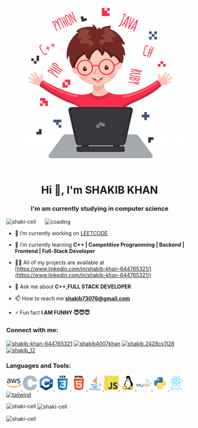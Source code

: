 ![logo](https://github.com/SHAKI-cell/SHAKI-cell/blob/main/866d6bec5cf1a4d9655626182659df11.png)
<h1 align="center">Hi 👋, I'm SHAKIB KHAN</h1>
<h3 align="center">I'm am currently studying in computer science</h3>

<img align="right" alt="coading" width="400" src="https://camo.githubusercontent.com/4d9f5ecceb711eec6e2018f38a5677dc657c9738d4a65ba3b928c41c0a45b439/68747470733a2f2f6d69726f2e6d656469756d2e636f6d2f6d61782f313336302f302a37513379765349765f7430696f4a2d5a2e676966">
<p align="left"> <img src="https://komarev.com/ghpvc/?username=shaki-cell&label=Profile%20views&color=0e75b6&style=flat" alt="shaki-cell" /> </p>

- 🔭 I’m currently working on [LEETCODE](https://leetcode.com/u/shakib_12/)

- 🌱 I’m currently learning **C++ | Competitive Programming | Backend | Frontend | Full-Stack Developer**

- 👨‍💻 All of my projects are available at [https://www.linkedin.com/in/shakib-khan-644765321/](https://www.linkedin.com/in/shakib-khan-644765321/)

- 💬 Ask me about **C++,FULL STACK DEVELOPER**

- 📫 How to reach me **shakib73076@gmail.com**

- ⚡ Fun fact **I AM FUNNY 😇😇😇**

<h3 align="left">Connect with me:</h3>
<p align="left">
<a href="https://linkedin.com/in/shakib-khan-644765321" target="blank"><img align="center" src="https://raw.githubusercontent.com/rahuldkjain/github-profile-readme-generator/master/src/images/icons/Social/linked-in-alt.svg" alt="shakib-khan-644765321" height="30" width="40" /></a>
<a href="https://instagram.com/shakib4007khan" target="blank"><img align="center" src="https://raw.githubusercontent.com/rahuldkjain/github-profile-readme-generator/master/src/images/icons/Social/instagram.svg" alt="shakib4007khan" height="30" width="40" /></a>
<a href="https://codeforces.com/profile/shakib.2428cs1128" target="blank"><img align="center" src="https://raw.githubusercontent.com/rahuldkjain/github-profile-readme-generator/master/src/images/icons/Social/codeforces.svg" alt="shakib.2428cs1128" height="30" width="40" /></a>
<a href="https://www.leetcode.com/shakib_12" target="blank"><img align="center" src="https://raw.githubusercontent.com/rahuldkjain/github-profile-readme-generator/master/src/images/icons/Social/leet-code.svg" alt="shakib_12" height="30" width="40" /></a>
</p>

<h3 align="left">Languages and Tools:</h3>
<p align="left"> <a href="https://aws.amazon.com" target="_blank" rel="noreferrer"> <img src="https://raw.githubusercontent.com/devicons/devicon/master/icons/amazonwebservices/amazonwebservices-original-wordmark.svg" alt="aws" width="40" height="40"/> </a> <a href="https://www.cprogramming.com/" target="_blank" rel="noreferrer"> <img src="https://raw.githubusercontent.com/devicons/devicon/master/icons/c/c-original.svg" alt="c" width="40" height="40"/> </a> <a href="https://www.w3schools.com/cpp/" target="_blank" rel="noreferrer"> <img src="https://raw.githubusercontent.com/devicons/devicon/master/icons/cplusplus/cplusplus-original.svg" alt="cplusplus" width="40" height="40"/> </a> <a href="https://www.w3schools.com/css/" target="_blank" rel="noreferrer"> <img src="https://raw.githubusercontent.com/devicons/devicon/master/icons/css3/css3-original-wordmark.svg" alt="css3" width="40" height="40"/> </a> <a href="https://www.w3.org/html/" target="_blank" rel="noreferrer"> <img src="https://raw.githubusercontent.com/devicons/devicon/master/icons/html5/html5-original-wordmark.svg" alt="html5" width="40" height="40"/> </a> <a href="https://www.java.com" target="_blank" rel="noreferrer"> <img src="https://raw.githubusercontent.com/devicons/devicon/master/icons/java/java-original.svg" alt="java" width="40" height="40"/> </a> <a href="https://developer.mozilla.org/en-US/docs/Web/JavaScript" target="_blank" rel="noreferrer"> <img src="https://raw.githubusercontent.com/devicons/devicon/master/icons/javascript/javascript-original.svg" alt="javascript" width="40" height="40"/> </a> <a href="https://www.linux.org/" target="_blank" rel="noreferrer"> <img src="https://raw.githubusercontent.com/devicons/devicon/master/icons/linux/linux-original.svg" alt="linux" width="40" height="40"/> </a> <a href="https://www.mysql.com/" target="_blank" rel="noreferrer"> <img src="https://raw.githubusercontent.com/devicons/devicon/master/icons/mysql/mysql-original-wordmark.svg" alt="mysql" width="40" height="40"/> </a> <a href="https://www.python.org" target="_blank" rel="noreferrer"> <img src="https://raw.githubusercontent.com/devicons/devicon/master/icons/python/python-original.svg" alt="python" width="40" height="40"/> </a> <a href="https://reactjs.org/" target="_blank" rel="noreferrer"> <img src="https://raw.githubusercontent.com/devicons/devicon/master/icons/react/react-original-wordmark.svg" alt="react" width="40" height="40"/> </a> <a href="https://tailwindcss.com/" target="_blank" rel="noreferrer"> <img src="https://www.vectorlogo.zone/logos/tailwindcss/tailwindcss-icon.svg" alt="tailwind" width="40" height="40"/> </a> </p>

<p><img align="left" src="https://github-readme-stats.vercel.app/api/top-langs?username=shaki-cell&show_icons=true&locale=en&layout=compact" alt="shaki-cell" /></p>

<p>&nbsp;<img align="center" src="https://github-readme-stats.vercel.app/api?username=shaki-cell&show_icons=true&locale=en" alt="shaki-cell" /></p>

<p><img align="center" src="https://github-readme-streak-stats.herokuapp.com/?user=shaki-cell&" alt="shaki-cell" /></p>
